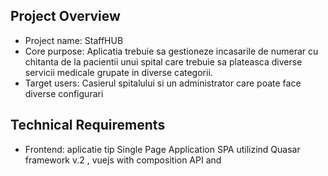 ## Project Overview
- Project name: StaffHUB
- Core purpose: Aplicatia trebuie sa gestioneze incasarile de numerar cu chitanta de la pacientii unui spital care trebuie sa plateasca diverse servicii medicale grupate in diverse categorii.
- Target users: Casierul spitalului si un administrator care poate face diverse configurari

## Technical Requirements
- Frontend: aplicatie tip Single Page Application SPA utilizind Quasar framework v.2 , vuejs with composition API and <script setup> mode , pinia for some global state management, axios for server requests
- Backend: Node JS with AdonisJS vers. 6 as a web app with controllers, models etc, Lucid ORN
- Database: MySQL
- Deployment: local deployment on a server in hospital LAN that runs Windows Server 2019
- Additional services: Basic autehntcation is needed and is already implemented, no middleware used, no AdonisJS auth package, no protected routes

## Key Features
- Feature 1: Posibilitatea de a adauga, edita sterge(inactiva) categorii de servicii medicale prestate
- Feature 2: Posibilitatea de a manageria serviciile oferite, adaugarea lor la o anumita categorie , editare, stergere, schimbare tarif
- Feature 3: Incasare efectiva de la pacient dupa selectarea si adaugarea serviciilor la chitanta, schimbare status chitanta
- Feature 4: Raport cu situatia incasarilor filtrate dupa diferite criterii (interval timp, categorie, etc)
## User Flow
Utilizatorul se logheaza cu credentialele sale si daca are rolul de CASIER vede un meniu de unde poate alege sa actualizeze oferta de servicii (operatii CRUD pe categorii si in cadrul categoriilor pe fiecare serviciu oferit). De preferat ar fi sa i se prezinta o structura grupata ierarhic 
de categorii si in cadrul lor serviciile aferente pe care le poate edita. Apoi daca se prezinta un pacient sa completeze numele pacientului , localitatea , sa primeasca automat un numar nou de chitanta , sa aleaga dintr-un fel de lista/data table/ panels/ serviciile care trebuiesc incasate si sa genereze chitanta, urmind a o valida final atunci cind a incasat efectiv banii. Tot casierul poate genera un raport cu toate incasarile dintr-o anumta perioada si/sau alte rapoarte.

## Design Preferences
- Visual style: Corporate
- UI frameworks: Quasar v2 Material default theme
- Any existing branding to incorporate? No
- Mobile-first or desktop-first approach? Desktop first approach

## Constraints & Considerations
- Minimalista, nu va fi scalata foarte mult dar posibil sa fie dezvoltata si integrata in alte sisteme software ale spitalului


Database schema design
API endpoint architecture
UI/UX wireframes and component hierarchy
System architecture diagram
Implementation roadmap